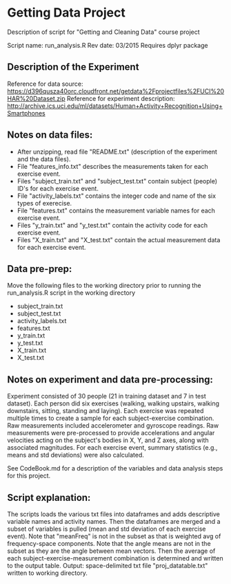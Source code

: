 # Getting Data Project
Description of script for "Getting and Cleaning Data" course project

Script name: run_analysis.R
Rev date: 03/2015
Requires dplyr package

## Description of the Experiment
Reference for data source: https://d396qusza40orc.cloudfront.net/getdata%2Fprojectfiles%2FUCI%20HAR%20Dataset.zip
Reference for experiment description: http://archive.ics.uci.edu/ml/datasets/Human+Activity+Recognition+Using+Smartphones

##  Notes on data files:
*  After unzipping, read file "README.txt" (description of the experiment and the data files).
*  File "features_info.txt" describes the measurements taken for each exercise event.
*  Files "subject_train.txt" and "subject_test.txt" contain subject (people) ID's for each exercise event.
*  File "activity_labels.txt" contains the integer code and name of the six types of exerecise.
*  File "features.txt" contains the measurement variable names for each exercise event.
*  Files "y_train.txt" and "y_test.txt" contain the activity code for each exercise event.
*  Files "X_train.txt" and "X_test.txt" contain the actual measurement data for each exercise event.

##  Data pre-prep:
Move the following files to the working directory prior to running the run_analysis.R script in the working directory
* subject_train.txt
* subject_test.txt
* activity_labels.txt
* features.txt
* y_train.txt
* y_test.txt
* X_train.txt
* X_test.txt

## Notes on experiment and data pre-processing:
 Experiment consisted of 30 people (21 in training dataset and 7 in test dataset).
 Each person did six exercises (walking, walking upstairs, walking downstairs, sitting, standing and laying).
 Each exercise was repeated multiple times to create a sample for each subject-exercise combination.
 Raw measurements included accelerometer and gyroscope readings.
 Raw measurements were pre-processed to provide accelerations and angular velocities 
 acting on the subject's bodies in X, Y, and Z axes, along with associated magnitudes.
 For each exercise event, summary statistics (e.g., means and std deviations) were also calculated.

See CodeBook.md for a description of the variables and data analysis steps for this project.

##  Script explanation:
 The scripts loads the various txt files into dataframes and adds descriptive variable names and activity names.
 Then the dataframes are merged and a subset of variables is pulled (mean and std deviation of each exercise event).
 Note that "meanFreq" is not in the subset as that is weighted avg of frequency-space components.
 Note that the angle means are not in the subset as they are the angle between mean vectors.
 Then the average of each subject-exercise-measurement combination is determined and written to the output table.
 Output: space-delimited txt file "proj_datatable.txt" written to working directory.

